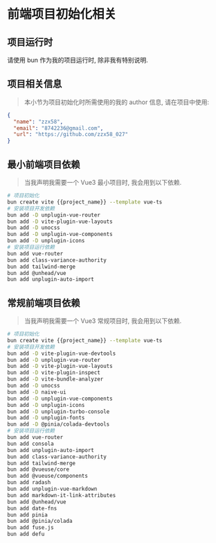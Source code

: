 # 前端项目初始化相关

## 项目运行时
请使用 bun 作为我的项目运行时, 除非我有特别说明.

## 项目相关信息
> 本小节为项目初始化时所需使用的我的 author 信息, 请在项目中使用:
```json
{
  "name": "zzx58",
  "email": "8742236@gmail.com",
  "url": "https://github.com/zzx58_027"
}
```

## 最小前端项目依赖
> 当我声明我需要一个 Vue3 最小项目时, 我会用到以下依赖.
```bash
# 项目初始化
bun create vite {{project_name}} --template vue-ts
# 安装项目开发依赖
bun add -D unplugin-vue-router
bun add -D vite-plugin-vue-layouts
bun add -D unocss
bun add -D unplugin-vue-components
bun add -D unplugin-icons
# 安装项目运行依赖
bun add vue-router
bun add class-variance-authority
bun add tailwind-merge
bun add @unhead/vue
bun add unplugin-auto-import

```

## 常规前端项目依赖
> 当我声明我需要一个 Vue3 常规项目时, 我会用到以下依赖.
```bash
# 项目初始化
bun create vite {{project_name}} --template vue-ts
# 安装项目开发依赖
bun add -D vite-plugin-vue-devtools
bun add -D unplugin-vue-router
bun add -D vite-plugin-vue-layouts
bun add -D vite-plugin-inspect
bun add -D vite-bundle-analyzer 
bun add -D unocss
bun add -D naive-ui
bun add -D unplugin-vue-components
bun add -D unplugin-icons
bun add -D unplugin-turbo-console
bun add -D unplugin-fonts
bun add -D @pinia/colada-devtools
# 安装项目运行依赖
bun add vue-router
bun add consola
bun add unplugin-auto-import
bun add class-variance-authority
bun add tailwind-merge
bun add @vueuse/core
bun add @vueuse/components
bun add radash
bun add unplugin-vue-markdown
bun add markdown-it-link-attributes
bun add @unhead/vue
bun add date-fns
bun add pinia
bun add @pinia/colada
bun add fuse.js
bun add defu
```